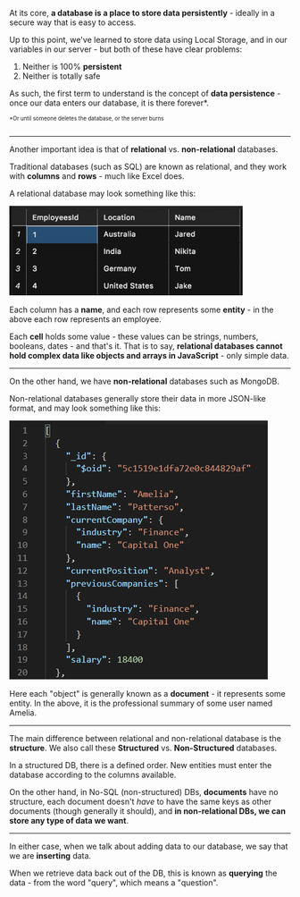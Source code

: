 
At its core, **a database is a place to store data persistently** - ideally in a secure way that is easy to access.

Up to this point, we've learned to store data using Local Storage, and in our variables in our server - but both of these have clear problems:

1.  Neither is 100% **persistent**
2.  Neither is totally safe

As such, the first term to understand is the concept of **data persistence** - once our data enters our database, it is there forever*.

<sup><sup> *Or until someone deletes the database, or the server burns

  

----------

  

Another important idea is that of **relational** vs. **non-relational** databases.

Traditional databases (such as SQL) are known as relational, and they work with **columns** and **rows** - much like Excel does.

A relational database may look something like this:

  
![relational-table-example](relational-table-example.PNG)



  

Each column has a **name**, and each row represents some **entity** - in the above each row represents an employee.

Each **cell** holds some value - these values can be strings, numbers, booleans, dates - and that's it. That is to say, **relational databases cannot hold complex data like objects and arrays in JavaScript** - only simple data.

  

----------

  

On the other hand, we have **non-relational** databases such as MongoDB.

Non-relational databases generally store their data in more JSON-like format, and may look something like this:

  
![non-relational-document-example](non-relational-document-example.PNG)


  

Here each "object" is generally known as a **document** - it represents some entity. In the above, it is the professional summary of some user named Amelia.

  

----------

  

The main difference between relational and non-relational database is the **structure**. We also call these **Structured** vs. **Non-Structured** databases.

In a structured DB, there is a defined order. New entities must enter the database according to the columns available.

On the other hand, in No-SQL (non-structured) DBs, **documents** have no structure, each document doesn't _have_ to have the same keys as other documents (though generally it should), and **in non-relational DBs, we can store any type of data we want**.

  

----------

  

In either case, when we talk about adding data to our database, we say that we are **inserting** data.

When we retrieve data back out of the DB, this is known as **querying** the data - from the word "query", which means a "question".
